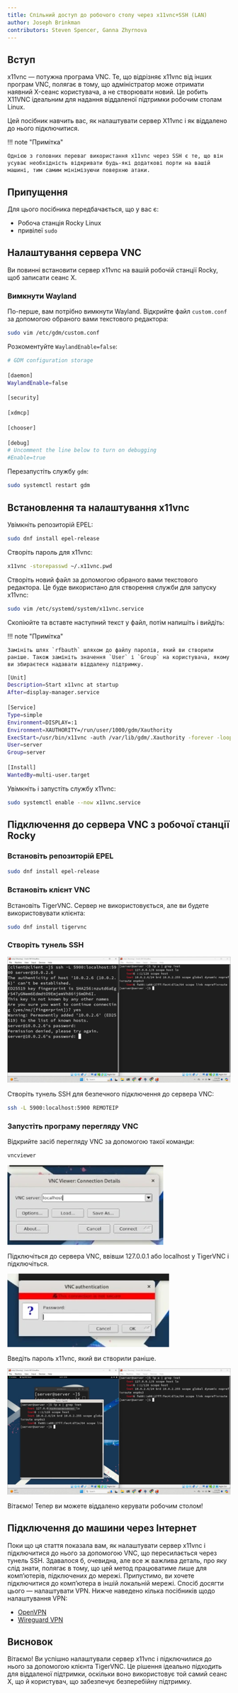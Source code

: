 ```yaml
---
title: Спільний доступ до робочого столу через x11vnc+SSH (LAN)
author: Joseph Brinkman
contributors: Steven Spencer, Ganna Zhyrnova
---
```


## Вступ

x11vnc — потужна програма VNC. Те, що відрізняє x11vnc від інших програм VNC, полягає в тому, що адміністратор може отримати наявний X-сеанс користувача, а не створювати новий. Це робить X11VNC ідеальним для надання віддаленої підтримки робочим столам Linux.

Цей посібник навчить вас, як налаштувати сервер X11vnc і як віддалено до нього підключитися.

!!! note "Примітка"

```
Однією з головних переваг використання x11vnc через SSH є те, що він усуває необхідність відкривати будь-які додаткові порти на вашій машині, тим самим мінімізуючи поверхню атаки.
```

## Припущення

Для цього посібника передбачається, що у вас є:

 - Робоча станція Rocky Linux
 - привілеї `sudo`

## Налаштування сервера VNC

Ви повинні встановити сервер x11vnc на вашій робочій станції Rocky, щоб записати сеанс X.

### Вимкнути Wayland

По-перше, вам потрібно вимкнути Wayland. Відкрийте файл `custom.conf` за допомогою обраного вами текстового редактора:

```bash
sudo vim /etc/gdm/custom.conf
```

Розкоментуйте `WaylandEnable=false`:

```bash
# GDM configuration storage

[daemon]
WaylandEnable=false

[security]

[xdmcp]

[chooser]

[debug]
# Uncomment the line below to turn on debugging
#Enable=true
```

Перезапустіть службу `gdm`:

```bash
sudo systemctl restart gdm
```

## Встановлення та налаштування x11vnc

Увімкніть репозиторій EPEL:

```bash
sudo dnf install epel-release
```

Створіть пароль для x11vnc:

```bash
x11vnc -storepasswd ~/.x11vnc.pwd
```

Створіть новий файл за допомогою обраного вами текстового редактора. Це буде використано для створення служби для запуску x11vnc:

```bash
sudo vim /etc/systemd/system/x11vnc.service
```

Скопіюйте та вставте наступний текст у файл, потім напишіть і вийдіть:

!!! note "Примітка"

```
Замініть шлях `rfbauth` шляхом до файлу паролів, який ви створили раніше. Також замініть значення `User` і `Group` на користувача, якому ви збираєтеся надавати віддалену підтримку.
```

```bash
[Unit]
Description=Start x11vnc at startup
After=display-manager.service

[Service]
Type=simple
Environment=DISPLAY=:1
Environment=XAUTHORITY=/run/user/1000/gdm/Xauthority
ExecStart=/usr/bin/x11vnc -auth /var/lib/gdm/.Xauthority -forever -loop -noxdamage -repeat -rfbauth /home/server/.x11vnc.pwd -rfbport 5900 -shared
User=server
Group=server

[Install]
WantedBy=multi-user.target
```

Увімкніть і запустіть службу x11vnc:

```bash
sudo systemctl enable --now x11vnc.service
```

## Підключення до сервера VNC з робочої станції Rocky

### Встановіть репозиторій EPEL

```bash
sudo dnf install epel-release
```

### Встановіть клієнт VNC

Встановіть TigerVNC. Сервер не використовується, але ви будете використовувати клієнта:

```bash
sudo dnf install tigervnc
```

### Створіть тунель SSH

![The ssh command in a terminal window](images/x11vnc_plus_ssh_lan_images/vnc_ssh_tunnel.webp)

Створіть тунель SSH для безпечного підключення до сервера VNC:

```bash
ssh -L 5900:localhost:5900 REMOTEIP
```

### Запустіть програму перегляду VNC

Відкрийте засіб перегляду VNC за допомогою такої команди:

```bash
vncviewer
```

![TigerVNC viewer](images/x11vnc_plus_ssh_lan_images/vnc_viewer.webp)

Підключіться до сервера VNC, ввівши 127.0.0.1 або localhost у TigerVNC і підключіться.

![TigerVNC viewer password prompt](images/x11vnc_plus_ssh_lan_images/vnc_viewer_password.webp)

Введіть пароль x11vnc, який ви створили раніше.

![TigerVNC viewer connected to an X session](images/x11vnc_plus_ssh_lan_images/x11vnc_over_ssh_lan_conclusion.webp)

Вітаємо! Тепер ви можете віддалено керувати робочим столом!

## Підключення до машини через Інтернет

Поки що ця стаття показала вам, як налаштувати сервер x11vnc і підключитися до нього за допомогою VNC, що пересилається через тунель SSH. Здавалося б, очевидна, але все ж важлива деталь, про яку слід знати, полягає в тому, що цей метод працюватиме лише для комп’ютерів, підключених до мережі. Припустимо, ви хочете підключитися до комп’ютера в іншій локальній мережі. Спосіб досягти цього — налаштувати VPN. Нижче наведено кілька посібників щодо налаштування VPN:

 - [OpenVPN](https://docs.rockylinux.org/guides/security/openvpn/)
 - [Wireguard VPN](https://docs.rockylinux.org/guides/security/wireguard_vpn/)

## Висновок

Вітаємо! Ви успішно налаштували сервер x11vnc і підключилися до нього за допомогою клієнта TigerVNC. Це рішення ідеально підходить для віддаленої підтримки, оскільки воно використовує той самий сеанс X, що й користувач, що забезпечує безперебійну підтримку.
